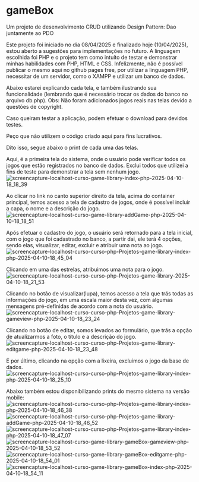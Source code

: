 # gameBox
Um projeto de desenvolvimento CRUD utilizando Design Pattern: Dao juntamente ao PDO

Este projeto foi iniciado no dia 08/04/2025 e finalizado hoje (10/04/2025), estou aberto a sugestões para implementações no futuro.
A linguagem escolhida foi PHP e o projeto tem como intuíto de testar e demonstrar minhas habilidades com PHP, HTML e CSS.
Infelizmente, não é possível publicar o mesmo aqui no github pages free, por utilizar a linguagem PHP, necessitar de um servidor, como o XAMPP e utilizar um banco de dados.

Abaixo estarei explicando cada tela, e também ilustrando sua funcionalidade (lembrando que é necessário trocar os dados do banco no arquivo db.php).
Obs: Não foram adicionados jogos reais nas telas devido a questões de copyright.

Caso queiram testar a aplicação, podem efetuar o download para devidos testes.

Peço que não utilizem o código criado aqui para fins lucrativos.

Dito isso, segue abaixo o print de cada uma das telas.

Aqui, é a primeira tela do sistema, onde o usuário pode verificar todos os jogos que estão registrados no banco de dados. Exclui todos que utilizei a fins de teste para demonstrar a tela sem nenhum jogo.
![screencapture-localhost-curso-game-library-index-php-2025-04-10-18_18_39](https://github.com/user-attachments/assets/55c3d587-d005-4aac-aa56-e50e10d5fae8)

Ao clicar no link no canto superior direito da tela, acima do container principal, temos acesso a tela de cadastro de jogos, onde é possível incluir a capa, o nome e a descrição do jogo.
![screencapture-localhost-curso-game-library-addGame-php-2025-04-10-18_18_51](https://github.com/user-attachments/assets/fb08f206-70e1-4df0-b828-ac84b2f14cd2)

Após efetuar o cadastro do jogo, o usuário será retornado para a tela inicial, com o jogo que foi cadastrado no banco, a partir dai, ele terá 4 opções, sendo elas, visualizar, editar, excluir e atribuir uma nota ao jogo.
![screencapture-localhost-curso-curso-php-Projetos-game-library-index-php-2025-04-10-18_45_04](https://github.com/user-attachments/assets/f0eda1fa-7072-4482-ae20-2bfdeeee4a53)

Clicando em uma das estrelas, atribuimos uma nota para o jogo.
![screencapture-localhost-curso-curso-php-Projetos-game-library-2025-04-10-18_21_53](https://github.com/user-attachments/assets/b84d76f9-bd33-4677-ac4c-058bef692278)


Clicando no botão de visualizar(lupa), temos acesso a tela que trás todas as informações do jogo, em uma escala maior desta vez, com algumas mensagens pré-definidas de acordo com a nota do usuário.![screencapture-localhost-curso-curso-php-Projetos-game-library-gameview-php-2025-04-10-18_23_24](https://github.com/user-attachments/assets/c06c0608-1c39-4003-a318-1da5ffbf5bb7)

Clicando no botão de editar, somos levados ao formulário, que trás a opção de atualizarmos a foto, o título e a descrição do jogo.
![screencapture-localhost-curso-curso-php-Projetos-game-library-editgame-php-2025-04-10-18_23_48](https://github.com/user-attachments/assets/6aa339bc-3719-4a0f-878b-3b62ce64b79d)

E por último, clicando na opção com a lixeira, excluimos o jogo da base de dados.
![screencapture-localhost-curso-curso-php-Projetos-game-library-index-php-2025-04-10-18_25_10](https://github.com/user-attachments/assets/016dbecb-14cc-4d72-acee-bca8cbf2ac69)

Abaixo também estou disponibilizando prints do mesmo sistema na versão mobile:
![screencapture-localhost-curso-curso-php-Projetos-game-library-index-php-2025-04-10-18_46_38](https://github.com/user-attachments/assets/0cbb058f-df47-480d-b923-d7ba6d1f3e7b)
![screencapture-localhost-curso-curso-php-Projetos-game-library-addGame-php-2025-04-10-18_46_52](https://github.com/user-attachments/assets/12b79cf1-10ce-49e3-83f5-6be26fa26c71)
![screencapture-localhost-curso-curso-php-Projetos-game-library-index-php-2025-04-10-18_47_07](https://github.com/user-attachments/assets/4647aa15-616f-4520-91e6-a98ef934dc63)
![screencapture-localhost-curso-game-library-gameBox-gameview-php-2025-04-10-18_53_52](https://github.com/user-attachments/assets/a51716e3-e684-457e-82fb-47746432e2f7)
![screencapture-localhost-curso-game-library-gameBox-editgame-php-2025-04-10-18_54_01](https://github.com/user-attachments/assets/525cd456-4282-4114-88f3-cfba42eaa09a)
![screencapture-localhost-curso-game-library-gameBox-index-php-2025-04-10-18_54_11](https://github.com/user-attachments/assets/c079c7db-c26f-40d6-82d3-0f96ac05e9bc)


